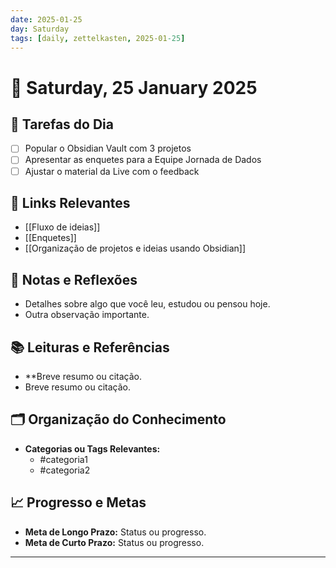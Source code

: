 ```yaml
---
date: 2025-01-25
day: Saturday
tags: [daily, zettelkasten, 2025-01-25]
---
```


# 📅 Saturday, 25 January 2025

## 📝 **Tarefas do Dia**
- [ ] Popular o Obsidian Vault com 3 projetos
- [ ] Apresentar as enquetes para a Equipe Jornada de Dados
- [ ] Ajustar o material da Live com o feedback

## 🔗 **Links Relevantes**
- [[Fluxo de ideias]]
- [[Enquetes]]
- [[Organização de projetos e ideias usando Obsidian]]

## 🧠 **Notas e Reflexões**
- Detalhes sobre algo que você leu, estudou ou pensou hoje.
- Outra observação importante.

## 📚 **Leituras e Referências**
- **Breve resumo ou citação.
- Breve resumo ou citação.

## 🗂️ **Organização do Conhecimento**
- **Categorias ou Tags Relevantes:**
  - #categoria1
  - #categoria2

## 📈 **Progresso e Metas**
- **Meta de Longo Prazo:** Status ou progresso.
- **Meta de Curto Prazo:** Status ou progresso.

---
